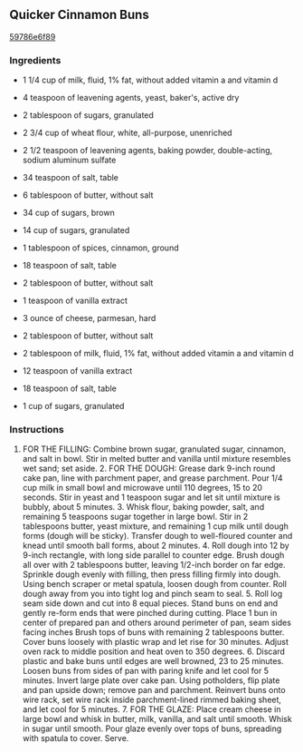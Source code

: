 ## Quicker Cinnamon Buns

[59786e6f89](http://www.food.com/recipe/quicker-cinnamon-buns-521177)

### Ingredients

 - 1 1/4 cup of milk, fluid, 1% fat, without added vitamin a and vitamin d

 - 4 teaspoon of leavening agents, yeast, baker's, active dry

 - 2 tablespoon of sugars, granulated

 - 2 3/4 cup of wheat flour, white, all-purpose, unenriched

 - 2 1/2 teaspoon of leavening agents, baking powder, double-acting, sodium aluminum sulfate

 - 34 teaspoon of salt, table

 - 6 tablespoon of butter, without salt

 - 34 cup of sugars, brown

 - 14 cup of sugars, granulated

 - 1 tablespoon of spices, cinnamon, ground

 - 18 teaspoon of salt, table

 - 2 tablespoon of butter, without salt

 - 1 teaspoon of vanilla extract

 - 3 ounce of cheese, parmesan, hard

 - 2 tablespoon of butter, without salt

 - 2 tablespoon of milk, fluid, 1% fat, without added vitamin a and vitamin d

 - 12 teaspoon of vanilla extract

 - 18 teaspoon of salt, table

 - 1 cup of sugars, granulated

### Instructions

1. FOR THE FILLING: Combine brown sugar, granulated sugar, cinnamon, and salt in bowl. Stir in melted butter and vanilla until mixture resembles wet sand; set aside. 2. FOR THE DOUGH: Grease dark 9-inch round cake pan, line with parchment paper, and grease parchment. Pour 1/4 cup milk in small bowl and microwave until 110 degrees, 15 to 20 seconds. Stir in yeast and 1 teaspoon sugar and let sit until mixture is bubbly, about 5 minutes. 3. Whisk flour, baking powder, salt, and remaining 5 teaspoons sugar together in large bowl. Stir in 2 tablespoons butter, yeast mixture, and remaining 1 cup milk until dough forms (dough will be sticky). Transfer dough to well-floured counter and knead until smooth ball forms, about 2 minutes. 4. Roll dough into 12 by 9-inch rectangle, with long side parallel to counter edge. Brush dough all over with 2 tablespoons butter, leaving 1/2-inch border on far edge. Sprinkle dough evenly with filling, then press filling firmly into dough. Using bench scraper or metal spatula, loosen dough from counter. Roll dough away from you into tight log and pinch seam to seal. 5. Roll log seam side down and cut into 8 equal pieces. Stand buns on end and gently re-form ends that were pinched during cutting. Place 1 bun in center of prepared pan and others around perimeter of pan, seam sides facing inches Brush tops of buns with remaining 2 tablespoons butter. Cover buns loosely with plastic wrap and let rise for 30 minutes. Adjust oven rack to middle position and heat oven to 350 degrees. 6. Discard plastic and bake buns until edges are well browned, 23 to 25 minutes. Loosen buns from sides of pan with paring knife and let cool for 5 minutes. Invert large plate over cake pan. Using potholders, flip plate and pan upside down; remove pan and parchment. Reinvert buns onto wire rack, set wire rack inside parchment-lined rimmed baking sheet, and let cool for 5 minutes. 7. FOR THE GLAZE: Place cream cheese in large bowl and whisk in butter, milk, vanilla, and salt until smooth. Whisk in sugar until smooth. Pour glaze evenly over tops of buns, spreading with spatula to cover. Serve.